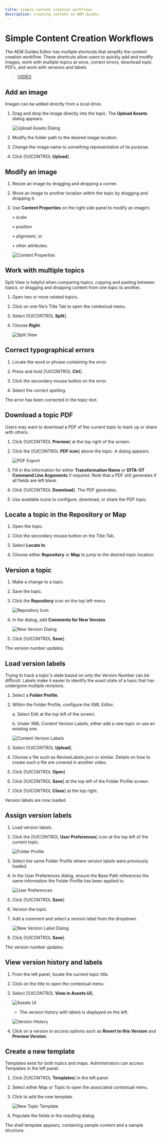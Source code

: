 ```yaml
---
title: Simple content creation workflows
description: Creating content in AEM Guides
---
```

# Simple Content Creation Workflows

The AEM Guides Editor has multiple shortcuts that simplify the content creation workflow. These shortcuts allow users to quickly add and modify images, work with multiple topics at once, correct errors, download topic PDFs, and work with versions and labels.

>[!VIDEO](https://video.tv.adobe.com/v/342770)

## Add an image

Images can be added directly from a local drive. 

1. Drag and drop the image directly into the topic. The **Upload Assets** dialog appears. 

    ![Upload Assets Dialog](images/lesson-15/upload-assets-dialog.png)

2. Modify the folder path to the desired image location.

3. Change the image name to something representative of its purpose.

4. Click [!UICONTROL **Upload**].

## Modify an image

1. Resize an image by dragging and dropping a corner.

2. Move an image to another location within the topic by dragging and dropping it.

3. Use **Content Properties** on the right side panel to modify an image’s

    • scale

    • position

    • alignment, or
    
    • other attributes.

    ![Content Properties](images/lesson-15/content-properties.png) 

## Work with multiple topics

Split View is helpful when comparing topics, copying and pasting between topics, or dragging and dropping content from one topic to another.

1. Open two or more related topics.

2. Click on one file’s Title Tab to open the contextual menu.

3. Select [!UICONTROL **Split**].

4. Choose **Right**.

    ![Split View](images/lesson-15/split-view.png)
 
## Correct typographical errors

1. Locate the word or phrase containing the error.

2. Press and hold [!UICONTROL **Ctrl**].

3. Click the secondary mouse button on the error.

4. Select the correct spelling.

The error has been corrected in the topic text.

## Download a topic PDF

Users may want to download a PDF of the current topic to mark up or share with others.

1. Click [!UICONTROL **Preview**] at the top right of the screen.

2. Click the [!UICONTROL **PDF icon**] above the topic. A dialog appears.

    ![PDF Export](images/lesson-15/pdf-export.png)
 
3. Fill in the information for either **Transformation Name** or **DITA-OT Command Line Arguments** if required. Note that a PDF still generates if all fields are left blank.

4. Click [!UICONTROL **Download**]. The PDF generates.

5. Use available icons to configure, download, or share the PDF topic.

## Locate a topic in the Repository or Map

1. Open the topic.

2. Click the secondary mouse button on the Title Tab.

3. Select **Locate In**.

4. Choose either **Repository** or **Map** to jump to the desired topic location.
 

## Version a topic

1. Make a change to a topic.

2. Save the topic.

3. Click the **Repository** icon on the top left menu.

    ![Repository Icon](images/lesson-15/repository-icon.png)
 
4. In the dialog, add **Comments for New Version**.

    ![New Version Dialog](images/lesson-15/version-dialog.png)
 
5. Click [!UICONTROL **Save**].

The version number updates.

## Load version labels

Trying to track a topic's state based on only the Version Number can be difficult. Labels make it easier to identify the exact state of a topic that has undergone multiple revisions.

1. Select a **Folder Profile**.

2. Within the Folder Profile, configure the XML Editor.

    a. Select Edit at the top left of the screen.

    b. Under XML Content Version Labels, either add a new topic or use an existing one.

    ![Content Version Labels](images/lesson-15/version-labels.png)
 
3. Select [!UICONTROL **Upload**].

4. Choose a file such as ReviewLabels.json or similar. Details on how to create such a file are covered in another video.

5. Click [!UICONTROL **Open**].

6. Click [!UICONTROL **Save**] at the top left of the Folder Profile screen.

7. Click [!UICONTROL **Close**] at the top right.

Version labels are now loaded.

## Assign version labels

1. Load version labels.

2. Click the [!UICONTROL **User Preferences**] icon at the top left of the current topic.

    ![Folder Profile](images/lesson-15/folder-profile-icon.png)
 
3. Select the same Folder Profile where version labels were previously loaded.

4. In the User Preferences dialog, ensure the Base Path references the same information the Folder Profile has been applied to.

    ![User Preferences](images/lesson-15/user-preferences.png)
 
5. Click [!UICONTROL **Save**].

6. Version the topic. 

7. Add a comment and select a version label from the dropdown.

    ![New Version Label Dialog](images/lesson-15/labels-dialog.png)

8. Click [!UICONTROL **Save**].

The version number updates.

## View version history and labels

1. From the left panel, locate the current topic title.

2. Click on the title to open the contextual menu.

3. Select [!UICONTROL **View in Assets UI**].

    ![Assets UI](images/lesson-15/view-assets-ui.png)
 
    - The version history with labels is displayed on the left.

    ![Version History](images/lesson-15/version-history.png)
 
 
4. Click on a version to access options such as **Revert to this Version** and **Preview Version**.

## Create a new template

Templates exist for both topics and maps. Administrators can access Templates in the left panel.

1. Click [!UICONTROL **Templates**] in the left panel.

2. Select either Map or Topic to open the associated contextual menu.

3. Click to add the new template.

    ![New Topic Template](images/lesson-15/version-history.png)

4. Populate the fields in the resulting dialog.
 
The shell template appears, containing sample content and a sample structure.
